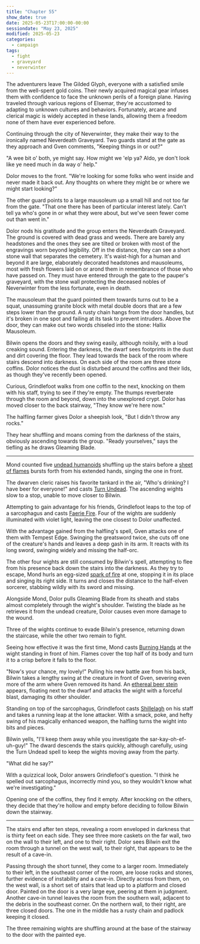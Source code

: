 ```yaml
---
title: "Chapter 55"
show_date: true
date: 2025-05-23T17:00:00-00:00
sessiondate: "May 23, 2025"
modified: 2025-05-23
categories:
  - campaign
tags:
  - fight
  - graveyard
  - neverwinter
---
```


The adventurers leave The Gilded Glyph, everyone with a satisfied smile from the well-spent gold
coins. Their newly acquired magical gear infuses them with confidence to face the unknown perils
of a foreign plane. Having traveled through various regions of Elsemar, they're accustomed to
adapting to unknown cultures and behaviors. Fortunately, arcane and clerical magic is widely
accepted in these lands, allowing them a freedom none of them have ever experienced before.

Continuing through the city of Neverwinter, they make their way to the ironically named Neverdeath
Graveyard. Two guards stand at the gate as they approach and Gven comments, "Keeping things in or
out?"

"A wee bit o' both, ye might say. How might we 'elp ya? Aldo, ye don't look like ye need much in
da way o' help."

Dolor moves to the front. "We're looking for some folks who went inside and never made it back out.
Any thoughts on where they might be or where we might start looking?"

The other guard points to a large mausoleum up a small hill and not too far from the gate. "That
one there has been of particular interest lately. Can't tell ya who's gone in or what they were
about, but we've seen fewer come out than went in."

Dolor nods his gratitude and the group enters the Neverdeath Graveyard. The ground is covered with
dead grass and weeds. There are barely any headstones and the ones they see are tilted or broken
with most of the engravings worn beyond legibility. Off in the distance, they can see a short stone
wall that separates the cemetery. It's waist-high for a human and beyond it are large, elaborately
decorated headstones and mausoleums, most with fresh flowers laid on or arond them in remembrance
of those who have passed on. They must have entered through the gate to the pauper's graveyard, with
the stone wall protecting the deceased nobles of Neverwinter from the less fortunate, even in death.

The mausoleum that the guard pointed them towards turns out to be a squat, unassuming granite block
with metal double doors that are a few steps lower than the ground. A rusty chain hangs from the door
handles, but it's broken in one spot and failing at its task to prevent intruders. Above the door,
they can make out two words chiseled into the stone: Hallix Mausoleum.

Bilwin opens the doors and they swing easily, although noisily, with a loud creaking sound. Entering
the darkness, the dwarf sees footprints in the dust and dirt covering the floor. They lead towards
the back of the room where stairs descend into darkness. On each side of the room are three stone 
coffins. Dolor notices the dust is disturbed around the coffins and their lids, as though they've
recently been opened.

Curious, Grindlefoot walks from one coffin to the next, knocking on them with his staff, trying to
see if they're empty. The thumps reverberate through the room and beyond, down into the unexplored
crypt. Dolor has moved closer to the back stairway, "They know we're here now."

The halfling farmer gives Dolor a sheepish look, "But I didn't throw any rocks."

They hear shuffling and moans coming from the darkness of the stairs, obviously ascending towards
the group. "Ready yourselves," says the tiefling as he draws Gleaming Blade.

---

<!-- Fight choreography -->

<!-- Initiative rolls:
  Bilwin - 20
  Dolor - 12
  Grindlefoot - 18
  Gven - 15
  Mond - 22
-->

<!-- Round 1 -->

Mond counted five [undead humanoids](https://www.dndbeyond.com/monsters/17059-wight) shuffling up
the stairs before a [sheet of flames](https://www.dndbeyond.com/spells/2618946-burning-hands) bursts
forth from his extended hands, singing the one in front.

The dwarven cleric raises his favorite tankard in the air, "Who's drinking? I have beer for everyone!"
and casts [Turn Undead](https://roll20.net/compendium/dnd5e/Cleric#toc_7). The ascending wights slow to
a stop, unable to move closer to Bilwin.

Attempting to gain advantage for his friends, Grindlefoot leaps to the top of a sarcophagus and casts [Faerie Fire](https://www.dndbeyond.com/spells/2618858-faerie-fire). Four of the wights are suddenly illuminated with
violet light, leaving the one closest to Dolor unaffected.

With the advantage gained from the halfling's spell, Gven attacks one of them with Tempest Edge. Swinging
the greatsword twice, she cuts off one of the creature's hands and leaves a deep gash in its arm. It reacts
with its long sword, swinging widely and missing the half-orc.

The other four wights are still consumed by Bilwin's spell, attempting to flee from his presence back down
the stairs into the darkness. As they try to escape, Mond hurls an egg-sized
[spark of fire](https://www.dndbeyond.com/spells/2618890-fire-bolt) at one, stopping it in its place and
singing its right side. It turns and closes the distance to the half-elven sorcerer, stabbing wildly
with its sword and missing.

Alongside Mond, Dolor pulls Gleaming Blade from its sheath and stabs almost completely through the wight's
shoulder. Twisting the blade as he retrieves it from the undead creature, Dolor causes even more damage
to the wound.

Three of the wights continue to evade Bilwin's presence, returning down the staircase, while the other
two remain to fight.

<!-- Round 2 -->

Seeing how effective it was the first time, Mond casts [Burning Hands](https://www.dndbeyond.com/spells/2618946-burning-hands)
at the wight standing in front of him. Flames cover the top half of its body and turn it to a crisp before
it falls to the floor.

"Now's your chance, my lovely!" Pulling his new battle axe from his back, Bilwin takes a lengthy
swing at the creature in front of Gven, severing even more of the arm where Gven removed its hand.
An [ethereal beer stein](https://www.dndbeyond.com/spells/2263-spiritual-weapon) appears, floating
next to the dwarf and attacks the wight with a forceful blast, damaging its other shoulder.

Standing on top of the sarcophagus, Grindlefoot casts [Shillelagh](https://www.dndbeyond.com/spells/2249-shillelagh)
on his staff and takes a running leap at the lone attacker. With a smack, poke, and hefty swing of
his magically enhanced weapon, the halfling turns the wight into bits and pieces.

Bilwin yells, "I'll keep them away while you investigate the sar-kay-oh-ef-uh-guy!" The dward descends
the stairs quickly, although carefully, using the Turn Undead spell to keep the wights moving away
from the party.

"What did he say?"

With a quizzical look, Dolor answers Grindlefoot's question. "I think he spelled out sarcophagus,
incorrectly mind you, so they wouldn't know what we're investigating."

Opening one of the coffins, they find it empty. After knocking on the others, they decide that they're
hollow and empty before deciding to follow Bilwin down the stairway.

---

The stairs end after ten steps, revealing a room enveloped in darkness that is thirty feet on each side.
They see three more caskets on the far wall, two on the wall to their left, and one to their right.
Dolor sees Bilwin exit the room through a tunnel on the west wall, to their right, that appears to be
the result of a cave-in.

Passing through the short tunnel, they come to a larger room. Immediately to their left, in the southeast
corner of the room, are loose rocks and stones, further evidence of instability and a cave-in. Directly
across from them, on the west wall, is a short set of stairs that lead up to a platform and closed door.
Painted on the door is a very large eye, peering at them in judgment. Another cave-in tunnel leaves the
room from the southern wall, adjacent to the debris in the southeast corner. On the northern wall, to their
right, are three closed doors. The one in the middle has a rusty chain and padlock keeping it closed.

The three remaining wights are shuffling around at the base of the stairway to the door with the painted
eye.

<!-- Round 3 -->

<!-- NOTES -->

<!-- em dash: — | Mac kebyoard shortcut = Option + Shift + Dash (-) -->
<!-- https://oatcookies.neocities.org/dndmoney to convert copper, silver, gold, and more into CP -->
<!-- Frequently used links:
  [Barbarian rage](https://www.thegamer.com/dungeons-dragons-dnd-barbarian-rage-explained-guide/)
  [Bardic inspiration](https://www.dndbeyond.com/classes/1-bard#BardicInspiration-75)
  [Chaos Bolt](https://www.dndbeyond.com/spells/14761-chaos-bolt)
  [eagle eyesight](https://dnd5e.wikidot.com/barbarian:totem-warrior#toc2)
  [Hanseath](https://forgottenrealms.fandom.com/wiki/Hanseath)
  [Hellish Rebuke](https://www.dndbeyond.com/spells/hellish-rebuke)
  [hurdy-gurdy](https://en.wikipedia.org/wiki/Hurdy-gurdy)
  [Mind Spike](http://dnd5e.wikidot.com/spell:mind-spike)
  [Shillelagh](https://www.dndbeyond.com/spells/2249-shillelagh)
  [Spiritual Weapon](https://www.dndbeyond.com/spells/2263-spiritual-weapon)
  [Wild Shape](https://www.dndbeyond.com/posts/635-druid-101-wild-shape-guide)
-->
<!--
  Lists of spells for the classes:
    - Bard spells (Bilwin): https://www.dndbeyond.com/spells/class/1-bard
    - Cleric spells (Bilwin): https://www.dndbeyond.com/spells/class/cleric 
    - Druid spells (Grindlefoot): https://www.dndbeyond.com/spells/class/druid
    - Sorcerer spells (Mond): https://www.dndbeyond.com/spells/class/sorcerer
    - Warlock spells (Dolor): https://www.dndbeyond.com/spells/class/warlock
  Monsters: https://www.dndbeyond.com/monsters
  Damage types: https://www.wargamer.com/dnd/damage-types
  Luck (Bilwin): http://dnd5e.wikidot.com/feat:lucky
-->
<!-- Directions on a boat:
  Port = left side
  Starboard = right side
  Bow = front
  Aft = back (inside the ship, on board)
  Stern = back (outside, offboard)
-->

<!-- Guest player: Jolivette Shevitz as Dave Chevits -->
